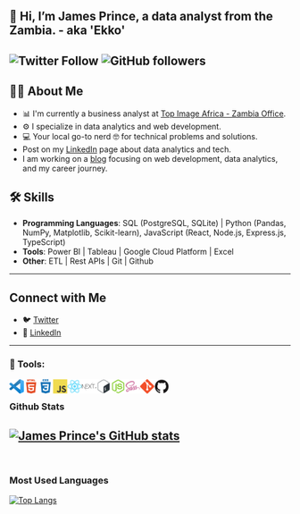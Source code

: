 👋 Hi, I’m James Prince, a data analyst from the Zambia. - aka 'Ekko'
---
![Twitter Follow](https://img.shields.io/twitter/follow/ChisengaPrince?label=James%20Prince&logo=Twitter&style=social)
![GitHub followers](https://img.shields.io/github/followers/jamesrprince?label=Follow%20%40James%20Prince&logo=github&style=social)
---
## 🙋‍♂️ About Me

- 📊 I'm currently a business analyst at [Top Image Africa - Zambia Office](https://www.topimage).
- ⚙️ I specialize in data analytics and web development. 
- 💻 Your local go-to nerd 🤓 for technical problems and solutions.
- Post on my [LinkedIn](https://www.linkedin.com/in/ekkojames/) page about data analytics and tech. 
- I am working on a [blog](https://blog.ekkojames.com) focusing on web development, data analytics, and my career journey. 

## 🛠 Skills
- **Programming Languages**: SQL (PostgreSQL, SQLite) | Python (Pandas, NumPy, Matplotlib, Scikit-learn), JavaScript (React, Node.js, Express.js, TypeScript)
- **Tools**: Power BI | Tableau | Google Cloud Platform | Excel
- **Other**: ETL | Rest APIs | Git | Github
---
## Connect with Me
- 🐦 [Twitter](https://x.com/ChisengaPrince)
- 🔗 [LinkedIn](https://www.linkedin.com/in/princemchisenga/)
---

### 🧰 Tools:
<img align="left" alt="vscode" width="26px" src="small/vscode.png"/>
<img align="left" alt="html5" width="26px" src="small/html5-plain-wordmark.svg"/>
<img align="left" alt="css3" width="26px" src="small/css3-plain-wordmark.svg"/>
<img align="left" alt="javascript" width="26px" src="small/javascript-original.svg"/>
<img align="left" alt="react" width="26px" src="small/react-original.svg"/>
<img align="left" alt="nextjs" width="26px" src="small/nextjs.svg"/>
<img align="left" alt="bash" width="26px" src="small/bash-original.svg"/>
<img align="left" alt="node.js" width="26px" src="small/nodejs-original.svg"/>
<img align="left" alt="sass" width="26px" src="small/sass-original.svg"/>
<img align="left" alt="git" width="26px" src="small/git-original.svg"/>
<img align="left" alt="github" width="26px" src="small/github-original.svg"/>

<br>

### Github Stats
[![James Prince's GitHub stats](https://github-readme-stats.vercel.app/api?username=jamesrprince&show_icons=true)](https://github.com/jamesrprince/github-readme-stats)
---
<br />

### Most Used Languages
[![Top Langs](https://github-readme-stats.vercel.app/api/top-langs/?username=jamesrprince)](https://github.com/jamesrprince/github-readme-stats)

<br />